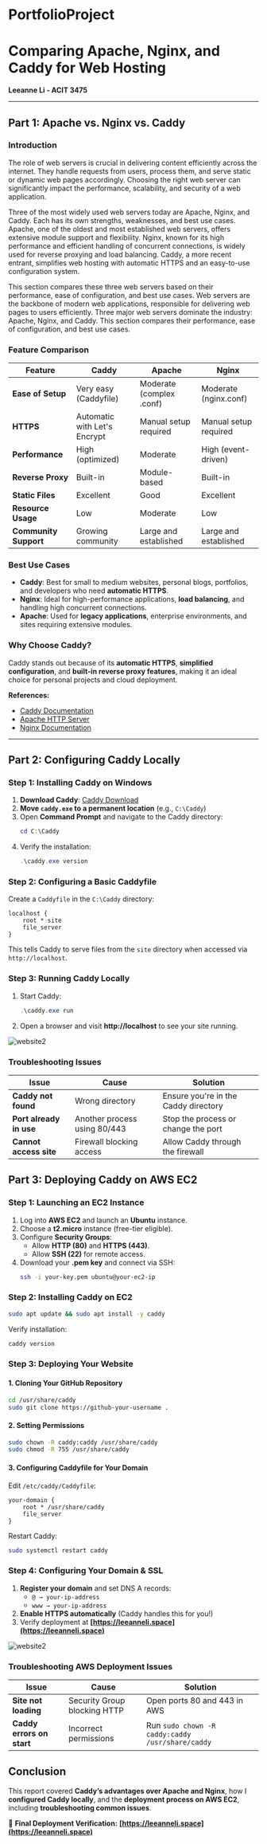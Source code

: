 
# PortfolioProject
# **Comparing Apache, Nginx, and Caddy for Web Hosting**

**Leeanne Li - ACIT 3475**

---

## **Part 1: Apache vs. Nginx vs. Caddy**

### **Introduction**
The role of web servers is crucial in delivering content efficiently across the internet. They handle requests from users, process them, and serve static or dynamic web pages accordingly. Choosing the right web server can significantly impact the performance, scalability, and security of a web application.

Three of the most widely used web servers today are Apache, Nginx, and Caddy. Each has its own strengths, weaknesses, and best use cases. Apache, one of the oldest and most established web servers, offers extensive module support and flexibility. Nginx, known for its high performance and efficient handling of concurrent connections, is widely used for reverse proxying and load balancing. Caddy, a more recent entrant, simplifies web hosting with automatic HTTPS and an easy-to-use configuration system.

This section compares these three web servers based on their performance, ease of configuration, and best use cases.
Web servers are the backbone of modern web applications, responsible for delivering web pages to users efficiently. Three major web servers dominate the industry: Apache, Nginx, and Caddy. This section compares their performance, ease of configuration, and best use cases.

### **Feature Comparison**

| Feature              | Caddy                     | Apache                     | Nginx                      |
|----------------------|--------------------------|----------------------------|----------------------------|
| **Ease of Setup**    | Very easy (Caddyfile)    | Moderate (complex .conf)   | Moderate (nginx.conf)      |
| **HTTPS**           | Automatic with Let's Encrypt | Manual setup required | Manual setup required  |
| **Performance**     | High (optimized)         | Moderate                   | High (event-driven)        |
| **Reverse Proxy**   | Built-in                  | Module-based               | Built-in                   |
| **Static Files**    | Excellent                 | Good                        | Excellent                  |
| **Resource Usage**  | Low                        | Moderate                   | Low                         |
| **Community Support** | Growing community | Large and established | Large and established |

### **Best Use Cases**
- **Caddy**: Best for small to medium websites, personal blogs, portfolios, and developers who need **automatic HTTPS**.
- **Nginx**: Ideal for high-performance applications, **load balancing**, and handling high concurrent connections.
- **Apache**: Used for **legacy applications**, enterprise environments, and sites requiring extensive modules.

### **Why Choose Caddy?**
Caddy stands out because of its **automatic HTTPS**, **simplified configuration**, and **built-in reverse proxy features**, making it an ideal choice for personal projects and cloud deployment.

**References:**
- [Caddy Documentation](https://caddyserver.com/docs/)
- [Apache HTTP Server](https://httpd.apache.org/)
- [Nginx Documentation](https://nginx.org/en/docs/)

---

## **Part 2: Configuring Caddy Locally**

### **Step 1: Installing Caddy on Windows**

1. **Download Caddy**: [Caddy Download](https://caddyserver.com/download)
2. **Move `caddy.exe` to a permanent location** (e.g., `C:\Caddy`)
3. Open **Command Prompt** and navigate to the Caddy directory:
   ```powershell
   cd C:\Caddy
   ```
4. Verify the installation:
   ```powershell
   .\caddy.exe version
   ```

### **Step 2: Configuring a Basic Caddyfile**

Create a `Caddyfile` in the `C:\Caddy` directory:

```plaintext
localhost {
    root * site
    file_server
}
```

This tells Caddy to serve files from the `site` directory when accessed via `http://localhost`.

### **Step 3: Running Caddy Locally**

1. Start Caddy:
   ```powershell
   .\caddy.exe run
   ```
2. Open a browser and visit **http://localhost** to see your site running.

![website2](website1.png)

### **Troubleshooting Issues**

| Issue | Cause | Solution |
|------------------|---------------------------------|--------------------------------|
| **Caddy not found** | Wrong directory | Ensure you're in the Caddy directory |
| **Port already in use** | Another process using 80/443 | Stop the process or change the port |
| **Cannot access site** | Firewall blocking access | Allow Caddy through the firewall |



## **Part 3: Deploying Caddy on AWS EC2**

### **Step 1: Launching an EC2 Instance**

1. Log into **AWS EC2** and launch an **Ubuntu** instance.
2. Choose a **t2.micro** instance (free-tier eligible).
3. Configure **Security Groups**:
   - Allow **HTTP (80)** and **HTTPS (443)**.
   - Allow **SSH (22)** for remote access.
4. Download your **.pem key** and connect via SSH:
   ```bash
   ssh -i your-key.pem ubuntu@your-ec2-ip
   ```

### **Step 2: Installing Caddy on EC2**

```bash
sudo apt update && sudo apt install -y caddy
```

Verify installation:
```bash
caddy version
```

### **Step 3: Deploying Your Website**

#### **1. Cloning Your GitHub Repository**
```bash
cd /usr/share/caddy
sudo git clone https://github-your-username .
```

#### **2. Setting Permissions**
```bash
sudo chown -R caddy:caddy /usr/share/caddy
sudo chmod -R 755 /usr/share/caddy
```

#### **3. Configuring Caddyfile for Your Domain**

Edit `/etc/caddy/Caddyfile`:
```plaintext
your-domain {
    root * /usr/share/caddy
    file_server
}
```

Restart Caddy:
```bash
sudo systemctl restart caddy
```

### **Step 4: Configuring Your Domain & SSL**

1. **Register your domain** and set DNS A records:
   - `@ → your-ip-address`
   - `www → your-ip-address`
2. **Enable HTTPS automatically** (Caddy handles this for you!)
3. Verify deployment at **[https://leeanneli.space](https://leeanneli.space)**

![website2](website2.png)

### **Troubleshooting AWS Deployment Issues**

| Issue | Cause | Solution |
|------------------|---------------------------------|--------------------------------|
| **Site not loading** | Security Group blocking HTTP | Open ports 80 and 443 in AWS |
| **Caddy errors on start** | Incorrect permissions | Run `sudo chown -R caddy:caddy /usr/share/caddy` |



## **Conclusion**

This report covered **Caddy’s advantages over Apache and Nginx**, how I **configured Caddy locally**, and the **deployment process on AWS EC2**, including **troubleshooting common issues**.

🚀 **Final Deployment Verification:** **[https://leeanneli.space](https://leeanneli.space)** 

